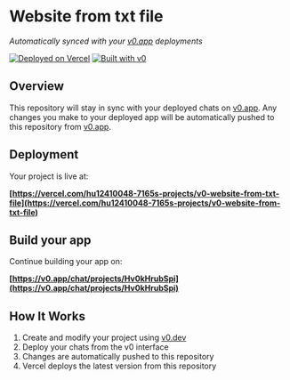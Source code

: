 # Website from txt file

*Automatically synced with your [v0.app](https://v0.app) deployments*

[![Deployed on Vercel](https://img.shields.io/badge/Deployed%20on-Vercel-black?style=for-the-badge&logo=vercel)](https://vercel.com/hu12410048-7165s-projects/v0-website-from-txt-file)
[![Built with v0](https://img.shields.io/badge/Built%20with-v0.app-black?style=for-the-badge)](https://v0.app/chat/projects/Hv0kHrubSpi)

## Overview

This repository will stay in sync with your deployed chats on [v0.app](https://v0.app).
Any changes you make to your deployed app will be automatically pushed to this repository from [v0.app](https://v0.app).

## Deployment

Your project is live at:

**[https://vercel.com/hu12410048-7165s-projects/v0-website-from-txt-file](https://vercel.com/hu12410048-7165s-projects/v0-website-from-txt-file)**

## Build your app

Continue building your app on:

**[https://v0.app/chat/projects/Hv0kHrubSpi](https://v0.app/chat/projects/Hv0kHrubSpi)**

## How It Works

1. Create and modify your project using [v0.dev](https://v0.dev)
2. Deploy your chats from the v0 interface
3. Changes are automatically pushed to this repository
4. Vercel deploys the latest version from this repository